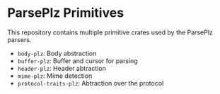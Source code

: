 # ParsePlz Primitives

This repository contains multiple primitive crates used by the ParsePlz parsers.

- `body-plz`: Body abstraction
- `buffer-plz`: Buffer and cursor for parsing
- `header-plz`: Header abtraction
- `mime-plz`: Mime detection
- `protocol-traits-plz`: Abtraction over the protocol

